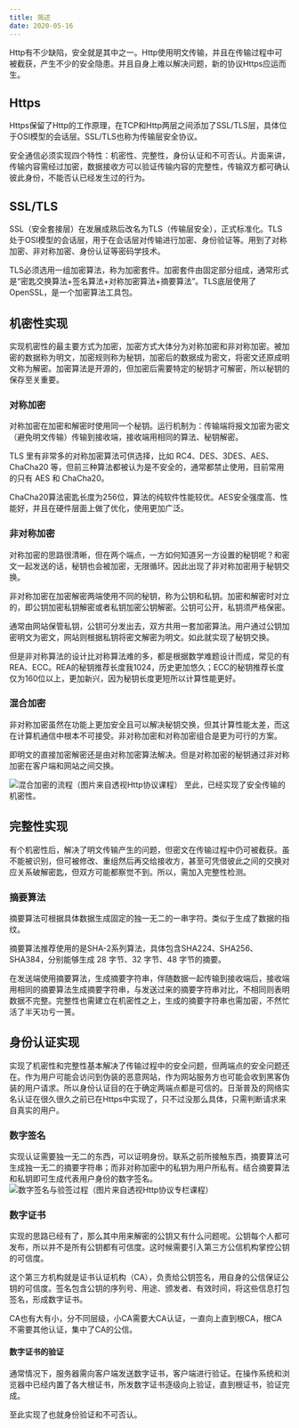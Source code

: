 ```yaml
---
title: 简述
date: 2020-05-16
---
```


Http有不少缺陷，安全就是其中之一。Http使用明文传输，并且在传输过程中可被截获，产生不少的安全隐患。并且自身上难以解决问题，新的协议Https应运而生。

## Https
Https保留了Http的工作原理，在TCP和Http两层之间添加了SSL/TLS层，具体位于OSI模型的会话层。SSL/TLS也称为传输层安全协议。

安全通信必须实现四个特性：机密性、完整性，身份认证和不可否认。片面来讲，传输内容需经过加密，数据接收方可以验证传输内容的完整性，传输双方都可确认彼此身份，不能否认已经发生过的行为。
## SSL/TLS
SSL（安全套接层）在发展成熟后改名为TLS（传输层安全），正式标准化。TLS处于OSI模型的会话层，用于在会话层对传输进行加密、身份验证等。用到了对称加密、非对称加密、身份认证等密码学技术。

TLS必须选用一组加密算法，称为加密套件。加密套件由固定部分组成，通常形式是“密匙交换算法+签名算法+对称加密算法+摘要算法”。TLS底层使用了OpenSSL，是一个加密算法工具包。
## 机密性实现
实现机密性的最主要方式为加密，加密方式大体分为对称加密和非对称加密。被加密的数据称为明文，加密规则称为秘钥，加密后的数据成为密文，将密文还原成明文称为解密。加密算法是开源的，但加密后需要特定的秘钥才可解密，所以秘钥的保存至关重要。
### 对称加密
对称加密在加密和解密时使用同一个秘钥。运行机制为：传输端将报文加密为密文（避免明文传输）传输到接收端，接收端用相同的算法、秘钥解密。

TLS 里有非常多的对称加密算法可供选择，比如 RC4、DES、3DES、AES、ChaCha20 等，但前三种算法都被认为是不安全的，通常都禁止使用，目前常用的只有 AES 和 ChaCha20。

ChaCha20算法密匙长度为256位，算法的纯软件性能较优。AES安全强度高、性能好，并且在硬件层面上做了优化，使用更加广泛。
### 非对称加密
对称加密的思路很清晰，但在两个端点，一方如何知道另一方设置的秘钥呢？和密文一起发送的话，秘钥也会被加密，无限循环。因此出现了非对称加密用于秘钥交换。

非对称加密在加密解密两端使用不同的秘钥，称为公钥和私钥。加密和解密时对立的，即公钥加密私钥解密或者私钥加密公钥解密。公钥可公开，私钥须严格保密。

通常由网站保管私钥，公钥可分发出去，双方共用一套加密算法。用户通过公钥加密明文为密文，网站则根据私钥将密文解密为明文。如此就实现了秘钥交换。

但是非对称算法的设计比对称算法难的多，都是根据数学难题设计而成，常见的有REA、ECC。REA的秘钥推荐长度我1024，历史更加悠久；ECC的秘钥推荐长度仅为160位以上，更加新兴，因为秘钥长度更短所以计算性能更好。
### 混合加密
非对称加密虽然在功能上更加安全且可以解决秘钥交换，但其计算性能太差，而这在计算机通信中根本不可接受。非对称加密和对称加密组合是更为可行的方案。

即明文的直接加密解密还是由对称加密算法解决。但是对称加密的秘钥通过非对称加密在客户端和网站之间交换。

![混合加密的流程（图片来自透视Http协议课程）](~@blogImg/encrypt.png)
至此，已经实现了安全传输的机密性。
## 完整性实现
有个机密性后，解决了明文传输产生的问题，但密文在传输过程中仍可被截获。虽不能被识别，但可被修改、重组然后再交给接收方，甚至可凭借彼此之间的交换对应关系破解密匙，但双方可能都察觉不到。所以，需加入完整性检测。

### 摘要算法
摘要算法可根据具体数据生成固定的独一无二的一串字符。类似于生成了数据的指纹。

摘要算法推荐使用的是SHA-2系列算法，具体包含SHA224、SHA256、SHA384，分别能够生成 28 字节、32 字节、48 字节的摘要。


在发送端使用摘要算法，生成摘要字符串，伴随数据一起传输到接收端后，接收端用相同的摘要算法生成摘要字符串，与发送过来的摘要字符串对比，不相同则表明数据不完整。完整性也需建立在机密性之上，生成的摘要字符串也需加密，不然忙活了半天功亏一篑。
## 身份认证实现
实现了机密性和完整性基本解决了传输过程中的安全问题，但两端点的安全问题还在。作为用户可能会访问到伪装的恶意网站，作为网站服务方也可能会收到黑客伪装的用户请求。所以身份认证目的在于确定两端点都是可信的。日渐普及的网络实名认证在很久很久之前已在Https中实现了，只不过没那么具体，只需判断请求来自真实的用户。

### 数字签名
实现认证需要独一无二的东西，可以证明身份。联系之前所接触东西，摘要算法可生成独一无二的摘要字符串；而非对称加密中的私钥为用户所私有。结合摘要算法和私钥即可生成代表用户身份的数字签名。
![数字签名与验签过程（图片来自透视Http协议专栏课程）](~@blogImg/dig-sig.png)
### 数字证书
实现的思路已经有了，那么其中用来解密的公钥又有什么问题呢。公钥每个人都可发布，所以并不是所有公钥都有可信度。这时候需要引入第三方公信机构掌控公钥的可信度。

这个第三方机构就是证书认证机构（CA），负责给公钥签名，用自身的公信保证公钥的可信度。签名包含公钥的序列号、用途、颁发者、有效时间，将这些信息打包签名，形成数字证书。

CA也有大有小，分不同层级，小CA需要大CA认证，一直向上直到根CA，根CA不需要其他认证，集中了CA的公信。
#### 数字证书的验证
通常情况下，服务器需向客户端发送数字证书，客户端进行验证。在操作系统和浏览器中已经内置了各大根证书，所发数字证书逐级向上验证，直到根证书，验证完成。

至此实现了也就身份验证和不可否认。



